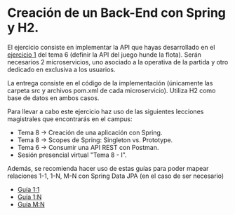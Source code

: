 # Creación de un Back-End con Spring y H2.

El ejercicio consiste en implementar la API que hayas desarrollado en el [ejercicio 1](https://github.com/UnirCs/DWFS-PER7660-2223/blob/master/06_Tema6/00_RESOURCES/T6_E1.md) del tema 6 (definir la API del juego hunde la flota). Serán necesarios 2 microservicios, uno asociado a la operativa de la partida y otro dedicado en exclusiva a los usuarios.

La entrega consiste en el código de la implementación (únicamente las carpeta src y archivos pom.xml de cada microservicio).
Utiliza H2 como base de datos en ambos casos.

Para llevar a cabo este ejercicio haz uso de las siguientes lecciones magistrales que encontrarás en el campus:
- Tema 8 -> Creación de una aplicación con Spring.
- Tema 8 -> Scopes de Spring: Singleton vs. Prototype.
- Tema 6 -> Consumir una API REST con Postman.
- Sesión presencial virtual "Tema 8 - I".

Además, se recomienda hacer uso de estas guías para poder mapear relaciones 1-1, 1-N, M-N con Spring Data JPA (en el caso de ser necesario)
- [Guía 1:1](https://www.baeldung.com/jpa-one-to-one)
- [Guía 1:N](https://www.baeldung.com/hibernate-one-to-many)
- [Guía M:N](https://www.baeldung.com/jpa-many-to-many)
